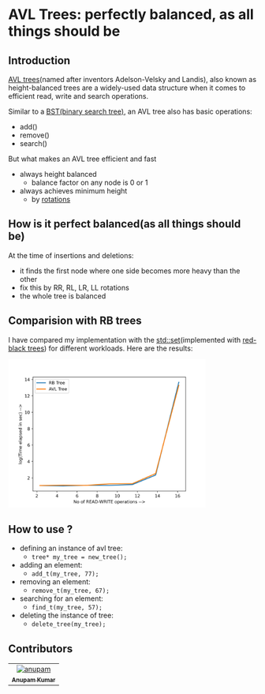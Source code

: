 # AVL Trees: perfectly balanced, as all things should be

## Introduction
[AVL trees](https://en.wikipedia.org/wiki/AVL_tree)(named after inventors Adelson-Velsky and Landis), also known as height-balanced trees are a widely-used data structure when it comes to efficient read, write and search operations. 

Similar to a [BST(binary search tree)](https://en.wikipedia.org/wiki/Binary_search_tree), an AVL tree also has basic operations:
 - add()
 - remove()
 - search()

But what makes an AVL tree efficient and fast
 - always height balanced
   - balance factor on any node is 0 or 1
 - always achieves minimum height
   - by [rotations](https://en.wikipedia.org/wiki/Tree_rotation)

## How is it perfect balanced(as all things should be)
At the time of insertions and deletions:
 - it finds the first node where one side becomes more heavy than the other
 - fix this by RR, RL, LR, LL rotations
 - the whole tree is balanced

## Comparision with RB trees
I have compared my implementation with the [std::set](http://www.cplusplus.com/reference/set/set/)(implemented with [red-black trees](https://en.wikipedia.org/wiki/Red%E2%80%93black_tree)) for different workloads.
Here are the results:

<img src="plots/graph.png" alt="comparison" width="400"/>

## How to use ?
 - defining an instance of avl tree:
   - `tree* my_tree = new_tree();`
 - adding an element:
   - `add_t(my_tree, 77);`
 - removing an element:
   - `remove_t(my_tree, 67);`
 - searching for an element:
   - `find_t(my_tree, 57);`
 - deleting the instance of tree:
   - `delete_tree(my_tree);`
   
## Contributors
<table><tr><td align="center">
        <a href="https://github.com/akcgjc007">
            <img src="https://avatars2.githubusercontent.com/u/56300182" width="100;" alt="anupam"/>
            <br />
            <sub><b>Anupam Kumar</b></sub>
        </a>
    </td></tr>
</table>
